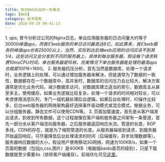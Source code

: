 ```yaml
---
title: 我对Web后台的一些看法
tags: [Web]
category: 技术探索
date: 2016-09-29 00:41:13
---
```


1\. qps, 曾今分析过公司的Nginx日志，单台应用服务器的日访问量大约等于30000*峰值qps，而我们web服务的单日访问最高达8亿，如此算来，我们web服务的峰值qps也有25000以上，当然，实际到达后端web应用的访问应该不到其1/4，这些访问又会分发到不同的服务器上。具体到每台服务器，假设每个请求耗费10msCPU时间，单台服务器是16核，完美情况下单台服务器能处理的最高qps也就是100*16=1600。
2\. 服务器抗压分析，首先当然是数据库，处理一个请求时，业务逻辑上的处理，可以通过增加服务器来解决，但是通常为了数据的一致性，数据都存在一个数据库中，高并发时，数据库的访问压力会比较大，解决方案通常是优化业务代码，减少数据库访问，对数据库建立适当的索引，数据库主从甚至多主，使用缓存。如果业务逻辑比较复杂，处理一个请求的时间相对较长，可以考虑使用消息队列，专门一组机器处理后台逻辑。如果后台处理时，IO操作比较多，后台web服务器的网络架构最好选择事件驱动模式或混合模式。根据业务，可以分组服务器。静态文件可以使用CDN等。
3\. 页面加载速度，首先是从客户端发出请求，到收到所有数据，这个过程就像在客户端和服务器之间架有一条管道，首先一部分水从客户端流向服务器，之后服务器返回响应水流。管道的长度，BGP多线，CDN的存在，就是为了缩短管道的长度。从服务器端收到请求，到服务器开始返回响应，可尽量降低后台处理请求的时间（后端缓存，异步处理数据等）。服务器响应数据的大小，假设用户使用移动3G网络，网速为100KB/s，如果一个页面的数据（包括js,css,图片）是400KB（电脑版baidu首页的级别），只是下载数据就至少需要4s（排除客户端缓存）。前端优化可见[这里](https://segmentfault.com/a/1190000000735395)。